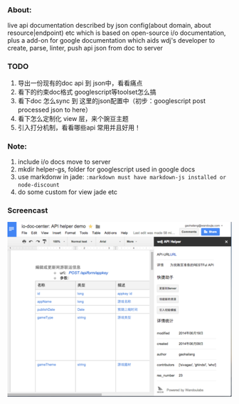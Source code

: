 
### About:
live api documentation described by json config(about domain, about resource|endpoint) etc which is based on open-source i/o documentation, plus a add-on for google documentation which aids wdj's developer to create, parse, linter, push api json from doc to server

### TODO
1. 导出一份现有的doc api 到 json中，看看痛点
2. 看下的约束doc格式 googlescript等toolset怎么搞
3. 看下doc 怎么sync 到 这里的json配置中（初步：googlescript post processed json to here）
4. 看下怎么定制化 view 层，来个豌豆主题
5. 引入打分机制，看看哪些api 常用并且好用！


### Note:
1. include i/o docs move to server
2. mkdir helper-gs, folder for googlescript used in google docs
3. use markdonw in jade:
`:markdown must have markdown-js installed or node-discount`
4. do some custom for view jade etc

### Screencast
![gs-helper-v1](./material/gs-helper-v1.png "gs-helper-v1")